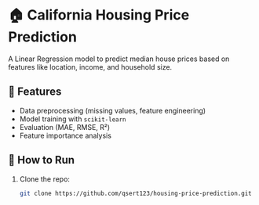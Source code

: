 # 🏠 California Housing Price Prediction

A Linear Regression model to predict median house prices based on features like location, income, and household size.

## 📌 Features
- Data preprocessing (missing values, feature engineering)
- Model training with `scikit-learn`
- Evaluation (MAE, RMSE, R²)
- Feature importance analysis

## 🚀 How to Run
1. Clone the repo:
   ```bash
   git clone https://github.com/qsert123/housing-price-prediction.git
